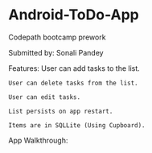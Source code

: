 # Android-ToDo-App

Codepath bootcamp prework

Submitted by: Sonali Pandey

Features:
	User can add tasks to the list.
	
	User can delete tasks from the list.
	
	User can edit tasks.
	
	List persists on app restart.
	
	Items are in SQLLite (Using Cupboard).


App Walkthrough:

